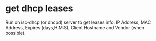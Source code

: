 get dhcp leases
===============

Run on isc-dhcp (or dhcpd) server to get leases info: IP Address, MAC Address, Expires (days,H:M:S), Client Hostname and
Vendor (when possible).
